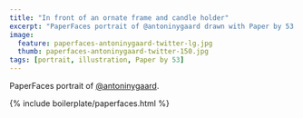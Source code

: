 ```yaml
---
title: "In front of an ornate frame and candle holder"
excerpt: "PaperFaces portrait of @antoninygaard drawn with Paper by 53 on an iPad."
image: 
  feature: paperfaces-antoninygaard-twitter-lg.jpg
  thumb: paperfaces-antoninygaard-twitter-150.jpg
tags: [portrait, illustration, Paper by 53]
---
```


PaperFaces portrait of [@antoninygaard](http://twitter.com/antoninygaard).

{% include boilerplate/paperfaces.html %}
